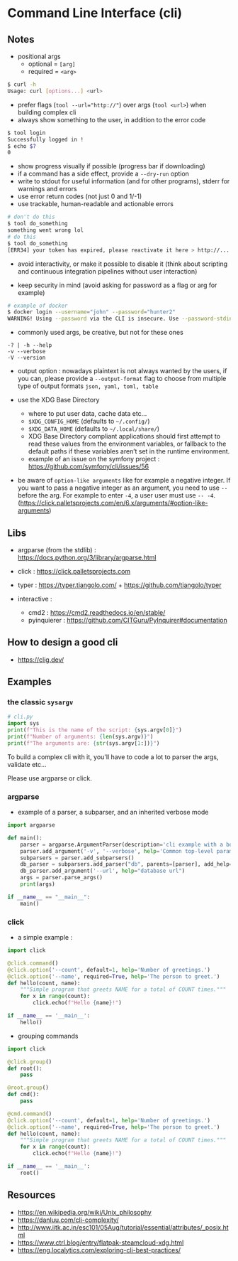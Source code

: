 # Command Line Interface (cli)

## Notes

- positional args
    - optional = `[arg]`
    - required = `<arg>`

```bash
$ curl -h
Usage: curl [options...] <url>
```

- prefer flags (`tool --url="http://"`) over args (`tool <url>`) when building complex cli
- always show something to the user, in addition to the error code

```bash
$ tool login
Successfully logged in !
$ echo $?
0
```

- show progress visually if possible (progress bar if downloading)
- if a command has a side effect, provide a `--dry-run` option
- write to stdout for useful information (and for other programs), stderr for warnings and errors
- use error return codes (not just 0 and 1/-1)
- use trackable, human-readable and actionable errors

```bash
# don't do this
$ tool do_something
something went wrong lol
# do this
$ tool do_something
[ERR34] your token has expired, please reactivate it here > http://...
```

- avoid interactivity, or make it possible to disable it (think about scripting and continuous integration pipelines without user interaction)

- keep security in mind (avoid asking for password as a flag or arg for example)

```bash
# example of docker
$ docker login --username="john" --password="hunter2"
WARNING! Using --password via the CLI is insecure. Use --password-stdin.
```

- commonly used args, be creative, but not for these ones

```
-? | -h --help
-v --verbose
-V --version
```

- output option : nowadays plaintext is not always wanted by the users, if you can, please provide a `--output-format` flag to choose from multiple type of output formats `json, yaml, toml, table`

- use the XDG Base Directory
    - where to put user data, cache data etc...
    - `$XDG_CONFIG_HOME` (defaults to `~/.config/`)
    - `$XDG_DATA_HOME` (defaults to `~/.local/share/`)
    - XDG Base Directory compliant applications should first attempt to read these values from the environment variables, or fallback to the default paths if these variables aren’t set in the runtime environment.
    - example of an issue on the symfony project : https://github.com/symfony/cli/issues/56

- be aware of `option-like arguments` like for example a negative integer. If you want to pass a negative integer as an argument, you need to use `-- ` before the arg. For example to enter `-4`, a user user must use `-- -4`. (https://click.palletsprojects.com/en/6.x/arguments/#option-like-arguments)

## Libs

- argparse (from the stdlib) : https://docs.python.org/3/library/argparse.html
- click : https://click.palletsprojects.com
- typer : <https://typer.tiangolo.com/> + <https://github.com/tiangolo/typer>

- interactive :
  - cmd2 : <https://cmd2.readthedocs.io/en/stable/>
  - pyinquierer : <https://github.com/CITGuru/PyInquirer#documentation>

## How to design a good cli

- https://clig.dev/

## Examples

### the classic `sysargv`

```python
# cli.py
import sys
print(f"This is the name of the script: {sys.argv[0]}")
print(f"Number of arguments: {len(sys.argv)}")
print(f"The arguments are: {str(sys.argv[1:])}")
```

To build a complex cli with it, you'll have to code a lot to parser the args, validate etc...

Please use argparse or click.

### argparse

- example of a parser, a subparser, and an inherited verbose mode


```python
import argparse

def main():
    parser = argparse.ArgumentParser(description='cli example with a boolean arg')
    parser.add_argument('-v', '--verbose', help='Common top-level parameter', action='store_true', required=False)
    subparsers = parser.add_subparsers()
    db_parser = subparsers.add_parser("db", parents=[parser], add_help=False, description="db command", help="manage the db")
    db_parser.add_argument('--url', help="database url")
    args = parser.parse_args()
    print(args)

if __name__ == "__main__":
    main()
```

### click

- a simple example :


```python
import click

@click.command()
@click.option('--count', default=1, help='Number of greetings.')
@click.option('--name', required=True, help='The person to greet.')
def hello(count, name):
    """Simple program that greets NAME for a total of COUNT times."""
    for x in range(count):
        click.echo(f"Hello {name}!")

if __name__ == '__main__':
    hello()
```

- grouping commands


```python
import click

@click.group()
def root():
    pass

@root.group()
def cmd():
    pass

@cmd.command()
@click.option('--count', default=1, help='Number of greetings.')
@click.option('--name', required=True, help='The person to greet.')
def hello(count, name):
    """Simple program that greets NAME for a total of COUNT times."""
    for x in range(count):
        click.echo(f"Hello {name}!")

if __name__ == '__main__':
    root()
```

## Resources

- https://en.wikipedia.org/wiki/Unix_philosophy
- https://danluu.com/cli-complexity/
- http://www.iitk.ac.in/esc101/05Aug/tutorial/essential/attributes/_posix.html
- https://www.ctrl.blog/entry/flatpak-steamcloud-xdg.html
- https://eng.localytics.com/exploring-cli-best-practices/